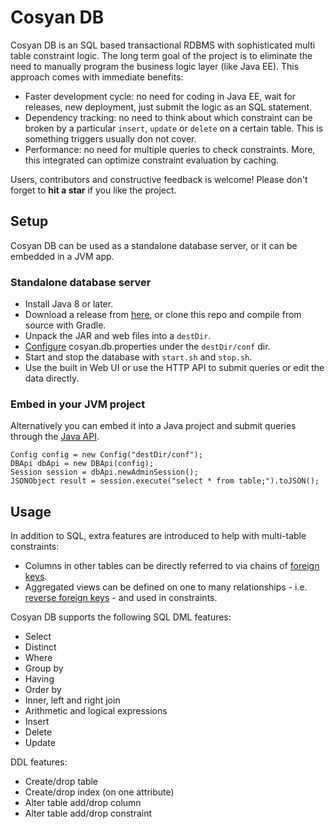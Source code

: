 # Cosyan DB

Cosyan DB is an SQL based transactional RDBMS with sophisticated multi table constraint logic. The long term goal of
the project is to eliminate the need to manually program the business logic layer (like Java EE). This approach comes with immediate benefits:

 * Faster development cycle: no need for coding in Java EE, wait for releases, new deployment,
   just submit the logic as an SQL statement.
 * Dependency tracking: no need to think about which constraint can be broken by a particular `insert`,
   `update` or `delete` on a certain table. This is something triggers usually don not cover.
 * Performance: no need for multiple queries to check constraints. More, this integrated can optimize constraint evaluation
   by caching.

Users, contributors and constructive feedback is welcome! Please don't forget to **hit a star** if you like the project.

## Setup

Cosyan DB can be used as a standalone database server, or it can be embedded in a JVM app.

### Standalone database server

 * Install Java 8 or later.
 * Download a release from [here](http://cosyandb.com/releases/), or clone this repo and compile from source with Gradle.
 * Unpack the JAR and web files into a `destDir`.
 * [Configure](http://cosyandb.com/configuration/) cosyan.db.properties under the `destDir/conf` dir.
 * Start and stop the database with `start.sh` and `stop.sh`.
 * Use the built in Web UI or use the HTTP API to submit queries or edit the data directly.
 
### Embed in your JVM project

Alternatively you can embed it into a Java project and submit queries through the [Java API](https://github.com/gsvigruha/cosyan/blob/master/src/main/java/com/cosyan/db/DBApi.java).
```
Config config = new Config("destDir/conf");
DBApi dbApi = new DBApi(config);
Session session = dbApi.newAdminSession();
JSONObject result = session.execute("select * from table;").toJSON();
```

## Usage

In addition to SQL, extra features are introduced to help with multi-table constraints:

 * Columns in other tables can be directly referred to via chains of [foreign keys](https://github.com/gsvigruha/cosyan/blob/master/src/main/resources/doc/rules/31_foreign_keys.md).
 * Aggregated views can be defined on one to many relationships - i.e. [reverse foreign keys](https://github.com/gsvigruha/cosyan/blob/master/src/main/resources/doc/rules/32_reverse_foreign_keys.md) - and used in constraints.

Cosyan DB supports the following SQL DML features:

 * Select
 * Distinct
 * Where
 * Group by
 * Having
 * Order by
 * Inner, left and right join
 * Arithmetic and logical expressions
 * Insert
 * Delete
 * Update

DDL features:

 * Create/drop table
 * Create/drop index (on one attribute)
 * Alter table add/drop column
 * Alter table add/drop constraint
